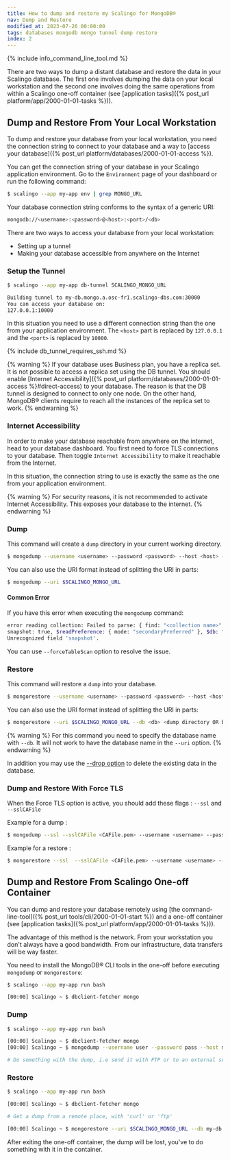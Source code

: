 ```yaml
---
title: How to dump and restore my Scalingo for MongoDB®
nav: Dump and Restore
modified_at: 2023-07-26 00:00:00
tags: databases mongodb mongo tunnel dump restore
index: 2
---
```


{% include info_command_line_tool.md %}

There are two ways to dump a distant database and restore the data in your
Scalingo database.
The first one involves dumping the data on your local workstation and the second
one involves doing the same operations from within a Scalingo one-off container
(see [application tasks]({% post_url platform/app/2000-01-01-tasks %})).

## Dump and Restore From Your Local Workstation


To dump and restore your database from your local workstation, you need the
connection string to connect to your database and a way to
[access your database]({% post_url platform/databases/2000-01-01-access %}).

You can get the connection string of your database in your Scalingo
application environment. Go to the `Environment` page of your
dashboard or run the following command:

```bash
$ scalingo --app my-app env | grep MONGO_URL
```

Your database connection string conforms to the syntax of a generic URI:

```bash
mongodb://<username>:<password>@<host>:<port>/<db>
```

There are two ways to access your database from your local workstation:
- Setting up a tunnel
- Making your database accessible from anywhere on the Internet

### Setup the Tunnel

```bash
$ scalingo --app my-app db-tunnel SCALINGO_MONGO_URL

Building tunnel to my-db.mongo.a.osc-fr1.scalingo-dbs.com:30000
You can access your database on:
127.0.0.1:10000
```

In this situation you need to use a different connection string than the one
from your application environment.
The `<host>` part is replaced by `127.0.0.1` and the `<port>` is replaced by
`10000`.

{% include db_tunnel_requires_ssh.md %}

{% warning %}
If your database uses Business plan, you have a replica set.
It is not possible to access a replica set using the DB tunnel.
You should enable [Internet Accessibility]({% post_url platform/databases/2000-01-01-access %}#direct-access)
to your database. The reason is that the DB tunnel is designed to connect to
only one node.
On the other hand, MongoDB® clients require to reach all the instances
of the replica set to work.
{% endwarning %}

### Internet Accessibility

In order to make your database reachable from anywhere on the internet, head to
your database dashboard. You first need to force TLS connections to your
database. Then toggle `Internet Accessibility` to make it reachable from the
Internet.

In this situation, the connection string to use is exactly the same as the one
from your application environment.

{% warning %}
For security reasons, it is not recommended to activate Internet Accessibility. This exposes your database to the internet.
{% endwarning %}

### Dump

This command will create a `dump` directory in your current working directory.

```bash
$ mongodump --username <username> --password <password> --host <host> --port <port> --db <db>
```

You can also use the URI format instead of splitting the URI in parts:
```bash
$ mongodump --uri $SCALINGO_MONGO_URL
```

#### Common Error

If you have this error when executing the `mongodump` command:
```bash
error reading collection: Failed to parse: { find: "<collection name>", skip: 0,
snapshot: true, $readPreference: { mode: "secondaryPreferred" }, $db: "<db>" }.
Unrecognized field 'snapshot'.
```

You can use `--forceTableScan` option to resolve the issue.

### Restore

This command will restore a `dump` into your database.

```bash
$ mongorestore --username <username> --password <password> --host <host> --port <port> --db <db> <dump directory OR bson file>
```

You can also use the URI format instead of splitting the URI in parts:
```bash
$ mongorestore --uri $SCALINGO_MONGO_URL --db <db> <dump directory OR bson file>
```

{% warning %}
  For this command you need to specify the database name with `--db`.
  It will not work to have the database name in the `--uri` option.
{% endwarning %}

In addition you may use the [--drop
option](https://docs.mongodb.com/v3.4/reference/program/mongorestore/#cmdoption-mongorestore-drop)
to delete the existing data in the database.

### Dump and Restore With Force TLS

When the Force TLS option is active, you should add these flags : `--ssl` and `--sslCAFile`

Example for a dump :
```bash
$ mongodump --ssl --sslCAFile <CAFile.pem> --username <username> --password <password> --host <host> --port <port> --db <db>
```

Example for a restore :
```bash
$ mongorestore --ssl  --sslCAFile <CAFile.pem> --username <username> --password <password> --host <host> --port <port> --db <db> <dump directory OR bson file>
```

## Dump and Restore From Scalingo One-off Container

You can dump and restore your database remotely using
[the command-line-tool]({% post_url tools/cli/2000-01-01-start %})
and a one-off container
(see [application tasks]({% post_url platform/app/2000-01-01-tasks %})).

The advantage of this method is the network.
From your workstation you don't always have a good bandwidth.
From our infrastructure, data transfers will be way faster.

You need to install the MongoDB® CLI tools in the one-off before executing
`mongodump` or `mongorestore`:

```bash
$ scalingo --app my-app run bash

[00:00] Scalingo ~ $ dbclient-fetcher mongo
```

### Dump

```bash
$ scalingo --app my-app run bash

[00:00] Scalingo ~ $ dbclient-fetcher mongo
[00:00] Scalingo ~ $ mongodump --username user --password pass --host my-db.mongo.a.osc-fr1.scalingo-dbs.com --port 30000 --db my-db

# Do something with the dump, i.e send it with FTP or to an external server
```

### Restore

```bash
$ scalingo --app my-app run bash

[00:00] Scalingo ~ $ dbclient-fetcher mongo

# Get a dump from a remote place, with 'curl' or 'ftp'

[00:00] Scalingo ~ $ mongorestore --uri $SCALINGO_MONGO_URL --db my-db dump/my-db
```

After exiting the one-off container, the dump will be lost, you've to do
something with it in the container.
